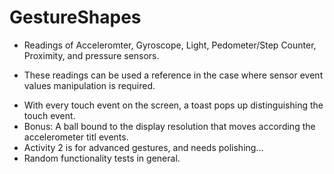 # GestureShapes
- Readings of Acceleromter, Gyroscope, Light, Pedometer/Step Counter, Proximity, and pressure sensors.
* These readings can be used a reference in the case where sensor event values manipulation is required. 
- With every touch event on the screen, a toast pops up distinguishing the touch event.
- Bonus: A ball bound to the display resolution that moves according the accelerometer titl events.
- Activity 2 is for advanced gestures, and needs polishing...
- Random functionality tests in general.
